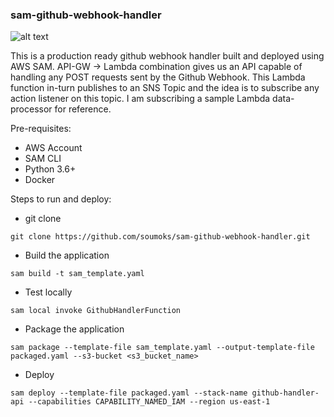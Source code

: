 ### sam-github-webhook-handler

![alt text](https://github-cf.sourabh.org/images/Github-webhook-handler_v2.png)

This is a production ready github webhook handler built and deployed using AWS SAM.
API-GW -> Lambda combination gives us an API capable of handling any POST requests sent by the Github Webhook.
This Lambda function in-turn publishes to an SNS Topic and the idea is to subscribe any action listener on this topic.
I am subscribing a sample Lambda data-processor for reference.

Pre-requisites:
* AWS Account
* SAM CLI
* Python 3.6+
* Docker

Steps to run and deploy:
* git clone
```
git clone https://github.com/soumoks/sam-github-webhook-handler.git
```

* Build the application
```
sam build -t sam_template.yaml
```

* Test locally
```
sam local invoke GithubHandlerFunction
```

* Package the application
```
sam package --template-file sam_template.yaml --output-template-file packaged.yaml --s3-bucket <s3_bucket_name>
```

* Deploy
```
sam deploy --template-file packaged.yaml --stack-name github-handler-api --capabilities CAPABILITY_NAMED_IAM --region us-east-1
```





